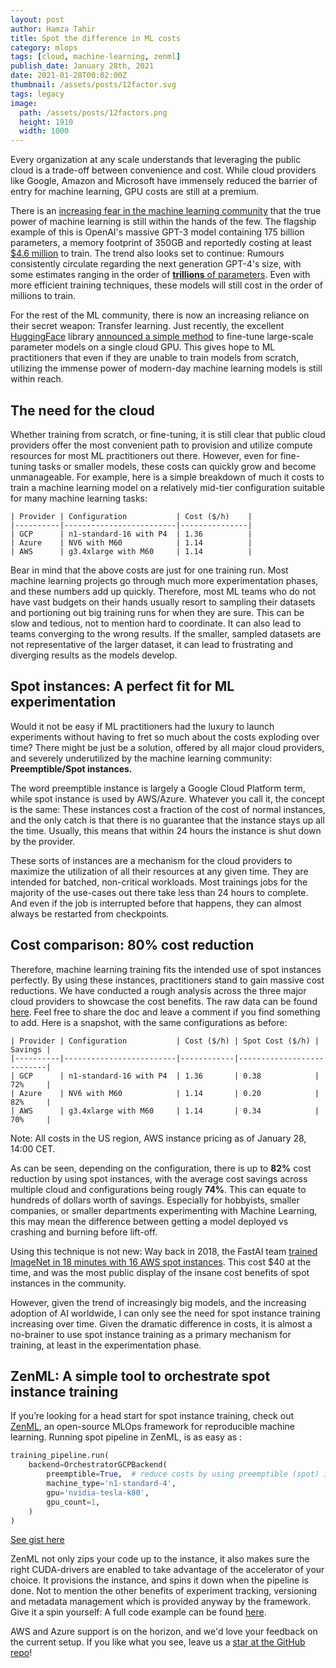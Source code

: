 ```yaml
---
layout: post
author: Hamza Tahir
title: Spot the difference in ML costs
category: mlops
tags: [cloud, machine-learning, zenml]
publish_date: January 28th, 2021
date: 2021-01-28T00:02:00Z
thumbnail: /assets/posts/12factor.svg
tags: legacy
image:
  path: /assets/posts/12factors.png
  height: 1910
  width: 1000
---
```


Every organization at any scale understands that leveraging the public cloud is a trade-off between convenience and
cost. While cloud providers like Google, Amazon and Microsoft have immensely reduced the barrier of entry for
machine learning, GPU costs are still at a premium.

There is an [increasing fear in the machine learning community](https://venturebeat.com/2020/06/01/ai-machine-learning-openai-gpt-3-size-isnt-everything/)
that the true power of machine learning is still within the hands of the few.
The flagship example of this is OpenAI's massive GPT-3 model containing 175 billion parameters, a memory footprint of
350GB and reportedly costing at least [$4.6 million](https://lambdalabs.com/blog/demystifying-gpt-3/) to train.
The trend also looks set to continue: Rumours consistently circulate regarding the next generation GPT-4's size, with some estimates ranging in the order of
[**trillions** of parameters](https://www.metaculus.com/questions/4852/how-many-parameters-will-gpt-4-have-if-it-is-released-in-billions-of-parameters/).
Even with more efficient training techniques, these models will still cost in the order of millions to train.

For the rest of the ML community, there is now an increasing reliance on their secret weapon: Transfer learning. Just recently,
the excellent [HuggingFace](https://huggingface.co/) library [announced a simple method](https://twitter.com/huggingface/status/1351560093658198022)
to fine-tune large-scale parameter models on a single cloud GPU. This gives hope to ML practitioners that even if they
are unable to train models from scratch, utilizing the immense power of modern-day
machine learning models is still within reach.

## The need for the cloud

Whether training from scratch, or fine-tuning, it is still clear that public cloud providers offer the most convenient
path to provision and utilize compute resources for most ML practitioners out there. However, even for fine-tuning tasks or
smaller models, these costs can quickly grow and become unmanageable. For example, here is a simple breakdown of much
it costs to train a machine learning model on a relatively mid-tier configuration suitable for many machine learning tasks:

```
| Provider | Configuration           | Cost ($/h)    |
|----------|-------------------------|---------------|
| GCP      | n1-standard-16 with P4  | 1.36          |
| Azure    | NV6 with M60            | 1.14          |
| AWS      | g3.4xlarge with M60     | 1.14          |
```

Bear in mind that the above costs are just for one training run. Most machine learning projects go through much more
experimentation phases, and these numbers add up quickly. Therefore, most ML teams who do not have vast budgets on their
hands usually resort to sampling their datasets and portioning out big training runs for when they are sure.
This can be slow and tedious, not to mention hard to coordinate. It can also lead to teams converging to the wrong
results. If the smaller, sampled datasets are not representative of the larger dataset, it can lead to frustrating and diverging
results as the models develop.

## Spot instances: A perfect fit for ML experimentation

Would it not be easy if ML practitioners had the luxury to launch experiments without having to fret so much about the
costs exploding over time? There might be just be a solution, offered by all major cloud providers, and severely underutilized
by the machine learning community: **Preemptible/Spot instances.**

The word preemptible instance is largely a Google Cloud Platform term, while spot instance is used by AWS/Azure. Whatever you call it,
the concept is the same: These instances cost a fraction of the cost of normal instances, and the only catch is that there is no
guarantee that the instance stays up all the time. Usually, this means that within 24 hours the instance is shut down by the provider.

These sorts of instances are a mechanism for the cloud providers to maximize the utilization of all their resources at any
given time. They are intended for batched, non-critical workloads.
Most trainings jobs for the majority of the use-cases out there take less than 24 hours to complete. And even if the
job is interrupted before that happens, they can almost always be restarted from checkpoints.

## Cost comparison: 80% cost reduction

Therefore, machine learning training fits the intended use of spot instances perfectly.
By using these instances, practitioners stand to gain massive cost reductions. We have conducted a rough analysis
across the three major cloud providers to showcase the cost benefits. The raw data can be found [here](https://docs.google.com/spreadsheets/d/1wErQviA3sI22fh3BscO4CMJyg6w1Qqi468O1bCxUFhc/edit?usp=sharing).
Feel free to share the doc and leave a comment if you find something to add. Here is a snapshot, with the same configurations as before:

```
| Provider | Configuration           | Cost ($/h) | Spot Cost ($/h) | Savings |
|----------|-------------------------|------------|---------------------------|
| GCP      | n1-standard-16 with P4  | 1.36       | 0.38            | 72%     |
| Azure    | NV6 with M60            | 1.14       | 0.20            | 82%     |
| AWS      | g3.4xlarge with M60     | 1.14       | 0.34            | 70%     |
```

Note: All costs in the US region, AWS instance pricing as of January 28, 14:00 CET.

As can be seen, depending on the configuration, there is up to **82%** cost reduction by using spot instances, with the
average cost savings across multiple cloud and configurations being rougly **74%**. This can equate to hundreds of dollars worth of
savings. Especially for hobbyists, smaller companies, or smaller departments experimenting with
Machine Learning, this may mean the difference between getting a model deployed vs crashing and burning before lift-off.

Using this technique is not new: Way back in 2018, the FastAI team [trained ImageNet in 18 minutes with 16 AWS spot
instances](https://www.fast.ai/2018/08/10/fastai-diu-imagenet/). This cost $40 at the time, and was the most public
display of the insane cost benefits of spot instances in the community.

However, given the trend of increasingly big models, and the increasing adoption of AI worldwide, I can only see the
need for spot instance training increasing over time. Given the dramatic difference in costs, it is almost a no-brainer
to use spot instance training as a primary mechanism for training, at least in the experimentation phase.

## ZenML: A simple tool to orchestrate spot instance training

If you’re looking for a head start for spot instance training, check out [ZenML](https://github.com/zenml-io/zenml),
an open-source MLOps framework for reproducible machine learning. Running spot pipeline in ZenML, is as easy as :

```python
training_pipeline.run(
    backend=OrchestratorGCPBackend(
        preemptible=True,  # reduce costs by using preemptible (spot) instances
        machine_type='n1-standard-4',
        gpu='nvidia-tesla-k80',
        gpu_count=1,
    )
)
```

[See gist here](https://gist.github.com/htahir1/62dc4baa12560e8b88ce156f76aaab5f)

ZenML not only zips your code up to the instance, it also makes sure the right CUDA-drivers are enabled to take advantage of the
accelerator of your choice. It provisions the instance, and spins it down when the pipeline is done. Not to mention the other benefits of
experiment tracking, versioning and metadata management which is
provided anyway by the framework. Give it a spin yourself: A full code example can be found [here](https://github.com/zenml-io/zenml/tree/main/examples).

AWS and Azure support is on the horizon, and we'd love your feedback on the current setup. If you like what you see,
leave us a [star at the GitHub repo](https://github.com/zenml-io/zenml)!

